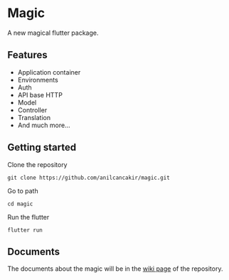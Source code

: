 # Magic

A new magical flutter package.

## Features

- Application container
- Environments
- Auth
- API base HTTP
- Model
- Controller
- Translation
- And much more...

## Getting started

Clone the repository

```
git clone https://github.com/anilcancakir/magic.git
```

Go to path

```
cd magic
```

Run the flutter

```
flutter run
```

## Documents

The documents about the magic will be in the [wiki page](https://github.com/anilcancakir/magic/wiki) of the repository.